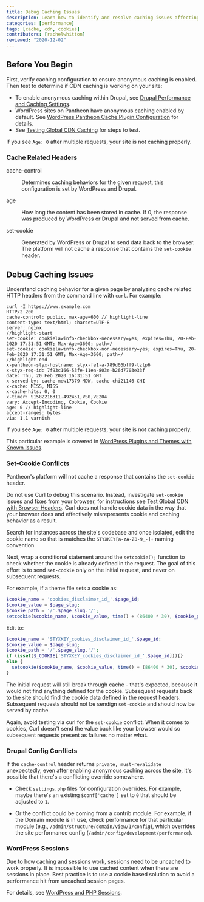 ```yaml
---
title: Debug Caching Issues
description: Learn how to identify and resolve caching issues affecting your Pantheon sites.
categories: [performance]
tags: [cache, cdn, cookies]
contributors: [rachelwhitton]
reviewed: "2020-12-02"
---
```


## Before You Begin

First, verify caching configuration to ensure anonymous caching is enabled. Then test to determine if CDN caching is working on your site:

- To enable anonymous caching within Drupal, see [Drupal Performance and Caching Settings](/drupal-cache).
- WordPress sites on Pantheon have anonymous caching enabled by default. See [WordPress Pantheon Cache Plugin Configuration](/wordpress-cache-plugin) for details.
- See [Testing Global CDN Caching](/test-global-cdn-caching) for steps to test.

If you see `Age: 0` after multiple requests, your site is not caching properly.

### Cache Related Headers

<dl>

<dt ignored>cache-control</dt>

<dd>

Determines caching behaviors for the given request, this configuration is set by WordPress and Drupal.

</dd>

<dt ignored>age</dt>

<dd>

How long the content has been stored in cache. If 0, the response was produced by WordPress or Drupal and not served from cache.

</dd>

<dt ignored>set-cookie</dt>

<dd>

Generated by WordPress or Drupal to send data back to the browser. The platform will not cache a response that contains the `set-cookie` header.

</dd>

</dl>

## Debug Caching Issues
Understand caching behavior for a given page by analyzing cache related HTTP headers from the command line with `curl`. For example:

```bash{outputLines: 2-20}
curl -I https://www.example.com
HTTP/2 200
cache-control: public, max-age=600 // highlight-line
content-type: text/html; charset=UTF-8
server: nginx
//highlight-start
set-cookie: cookielawinfo-checkbox-necessary=yes; expires=Thu, 20-Feb-2020 17:31:51 GMT; Max-Age=3600; path=/
set-cookie: cookielawinfo-checkbox-non-necessary=yes; expires=Thu, 20-Feb-2020 17:31:51 GMT; Max-Age=3600; path=/
//highlight-end
x-pantheon-styx-hostname: styx-fe1-a-789d66bff9-tztp6
x-styx-req-id: 7f93c166-53fe-11ea-803e-b26d7703e33f
date: Thu, 20 Feb 2020 16:31:51 GMT
x-served-by: cache-mdw17379-MDW, cache-chi21146-CHI
x-cache: MISS, MISS
x-cache-hits: 0, 0
x-timer: S1582216311.492451,VS0,VE204
vary: Accept-Encoding, Cookie, Cookie
age: 0 // highlight-line
accept-ranges: bytes
via: 1.1 varnish
```

If you see `Age: 0` after multiple requests, your site is not caching properly.

This particular example is covered in [WordPress Plugins and Themes with Known Issues](/plugins-known-issues#gdpr-cookie-consent).

### Set-Cookie Conflicts
Pantheon's platform will not cache a response that contains the `set-cookie` header.

<Alert title="Warning" type="danger" >

Do not use Curl to debug this scenario. Instead, investigate `set-cookie` issues and fixes from your browser, for instructions see [Test Global CDN with Browser Headers](/test-global-cdn-caching#test-global-cdn-with-browser-headers). Curl does not handle cookie data in the way that your browser does and effectively misrepresents cookie and caching behavior as a result.

</Alert>

Search for instances across the site's codebase and once isolated, edit the cookie name so that is matches the `STYXKEY[a-zA-Z0-9_-]+` naming convention.

Next, wrap a conditional statement around the `setcookie();` function to check whether the cookie is already defined in the request. The goal of this effort is to send `set-cookie` only on the initial request, and never on subsequent requests.

For example, if a theme file sets a cookie as:

```php
$cookie_name = 'cookies_disclaimer_id_'.$page_id;
$cookie_value = $page_slug;
$cookie_path = '/'.$page_slug.'/';
setcookie($cookie_name, $cookie_value, time() + (86400 * 30), $cookie_path); // 86400 = 1 day
```

Edit to:

```php
$cookie_name = 'STYXKEY_cookies_disclaimer_id_'.$page_id;
$cookie_value = $page_slug;
$cookie_path = '/'.$page_slug.'/';
if (isset($_COOKIE['STYXKEY_cookies_disclaimer_id_'.$page_id])){}
else {
  setcookie($cookie_name, $cookie_value, time() + (86400 * 30), $cookie_path); // 86400 = 1 day
}
```

The initial request will still break through cache - that's expected, because it would not find anything defined for the cookie. Subsequent requests back to the site should find the cookie data defined in the request headers. Subsequent requests should not be sendign `set-cookie` and should now be served by cache.

Again, avoid testing via curl for the `set-cookie` conflict. When it comes to cookies, Curl doesn't send the value back like your browser would so subsequent requests present as failures no matter what.

### Drupal Config Conflicts

If the `cache-control` header returns `private, must-revalidate` unexpectedly, even after enabling anonymous caching across the site, it's possible that there's a conflicting override somewhere.

- Check `settings.php` files for configuration overrides. For example, maybe there's an existing `$conf['cache']` set to `0` that should be adjusted to `1`.

- Or the conflict could be coming from a contrib module. For example, if the Domain module is in use, check performance for that particular module (e.g., `/admin/structure/domain/view/1/config`), which overrides the site performance config (`/admin/config/development/performance`).

### WordPress Sessions

Due to how caching and sessions work, sessions need to be uncached to work properly. It is impossible to use cached content when there are sessions in place. Best practice is to use a cookie based solution to avoid a performance hit from uncached session pages.

For details, see [WordPress and PHP Sessions](/wordpress-sessions#varnish-or-caching-is-not-working-when-a-plugin-or-theme-that-uses-_sessions-is-enabled).
